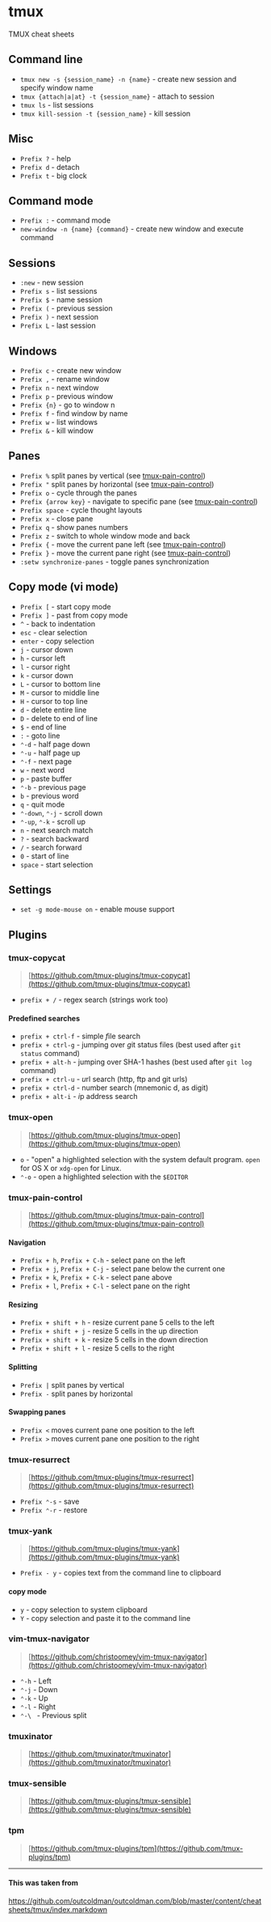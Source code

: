 # tmux
TMUX cheat sheets

## Command line

* `tmux new -s {session_name} -n {name}` - create new session and specify window name
* `tmux {attach|a|at} -t {session_name}` - attach to session
* `tmux ls` - list sessions
* `tmux kill-session -t {session_name}` - kill session

## Misc

* `Prefix ?` - help
* `Prefix d` - detach
* `Prefix t` - big clock

## Command mode

* `Prefix :` - command mode
* `new-window -n {name} {command}` - create new window and execute command

## Sessions

* `:new` - new session
* `Prefix s` - list sessions
* `Prefix $` - name session
* `Prefix (` - previous session
* `Prefix )` - next session
* `Prefix L` - last session

## Windows

* `Prefix c` - create new window
* `Prefix ,` - rename window
* `Prefix n` - next window
* `Prefix p` - previous window
* `Prefix {n}` - go to window n
* `Prefix f` - find window by name
* `Prefix w` - list windows
* `Prefix &` - kill window

## Panes

* `Prefix %` split panes by vertical (see [tmux-pain-control](#tmux_plugins_tmux-pain-control_splitting))
* `Prefix "` split panes by horizontal (see [tmux-pain-control](#tmux_plugins_tmux-pain-control_splitting))
* `Prefix o` - cycle through the panes
* `Prefix {arrow key}` - navigate to specific pane (see [tmux-pain-control](#tmux_plugins_tmux-pain-control_splitting))
* `Prefix space` - cycle thought layouts
* `Prefix x` - close pane
* `Prefix q` - show panes numbers
* `Prefix z` - switch to whole window mode and back
* `Prefix {` - move the current pane left (see [tmux-pain-control](#tmux_plugins_tmux-pain-control_swapping-panes))
* `Prefix }` - move the current pane right (see [tmux-pain-control](#tmux_plugins_tmux-pain-control_swapping-panes))
* `:setw synchronize-panes` - toggle panes synchronization

## Copy mode (vi mode)

* `Prefix [` - start copy mode
* `Prefix ]` - past from copy mode
* `^` - back to indentation
* `esc` - clear selection
* `enter` - copy selection
* `j` - cursor down
* `h` - cursor left
* `l` - cursor right
* `k` - cursor down
* `L` - cursor to bottom line
* `M` - cursor to middle line
* `H` - cursor to top line
* `d` - delete entire line
* `D` - delete to end of line
* `$` - end of line
* `:` - goto line
* `⌃-d` - half page down
* `⌃-u` - half page up
* `⌃-f` - next page
* `w` - next word
* `p` - paste buffer
* `⌃-b` - previous page
* `b` - previous word
* `q` - quit mode
* `⌃-down`, `⌃-j` - scroll down
* `⌃-up`, `⌃-k` - scroll up
* `n` - next search match
* `?` - search backward
* `/` - search forward
* `0` - start of line
* `space` - start selection

## Settings

* `set -g mode-mouse on` - enable mouse support

## Plugins

### tmux-copycat

> [https://github.com/tmux-plugins/tmux-copycat](https://github.com/tmux-plugins/tmux-copycat)

- `prefix + /` - regex search (strings work too)

#### Predefined searches

- `prefix + ctrl-f` - simple *f*ile search
- `prefix + ctrl-g` - jumping over *g*it status files (best used after `git status` command)
- `prefix + alt-h` - jumping over SHA-1 hashes (best used after `git log` command)
- `prefix + ctrl-u` - *u*rl search (http, ftp and git urls)
- `prefix + ctrl-d` - number search (mnemonic d, as digit)
- `prefix + alt-i` - *i*p address search

### tmux-open

> [https://github.com/tmux-plugins/tmux-open](https://github.com/tmux-plugins/tmux-open)

- `o` - "open" a highlighted selection with the system default program. `open`
    for OS X or `xdg-open` for Linux.
- `⌃-o` - open a highlighted selection with the `$EDITOR`

### tmux-pain-control

> [https://github.com/tmux-plugins/tmux-pain-control](https://github.com/tmux-plugins/tmux-pain-control)

#### Navigation

- `Prefix + h`, `Prefix + C-h` - select pane on the left
- `Prefix + j`, `Prefix + C-j` - select pane below the current one
- `Prefix + k`, `Prefix + C-k` - select pane above
- `Prefix + l`, `Prefix + C-l` - select pane on the right

#### Resizing

- `Prefix + shift + h` - resize current pane 5 cells to the left
- `Prefix + shift + j` - resize 5 cells in the up direction
- `Prefix + shift + k` - resize 5 cells in the down direction
- `Prefix + shift + l` - resize 5 cells to the right

#### Splitting

- `Prefix |` split panes by vertical
- `Prefix -` split panes by horizontal

#### Swapping panes

- `Prefix <` moves current pane one position to the left
- `Prefix >` moves current pane one position to the right

### tmux-resurrect

> [https://github.com/tmux-plugins/tmux-resurrect](https://github.com/tmux-plugins/tmux-resurrect)

- `Prefix ⌃-s` - save
- `Prefix ⌃-r` - restore

### tmux-yank

> [https://github.com/tmux-plugins/tmux-yank](https://github.com/tmux-plugins/tmux-yank)

- `Prefix - y` -  copies text from the command line to clipboard

#### copy mode

- `y` - copy selection to system clipboard
- `Y` - copy selection and paste it to the command line

### vim-tmux-navigator

> [https://github.com/christoomey/vim-tmux-navigator](https://github.com/christoomey/vim-tmux-navigator)

- `⌃-h` - Left
- `⌃-j` - Down
- `⌃-k` - Up
- `⌃-l` - Right
- `⌃-\ ` - Previous split

### tmuxinator

> [https://github.com/tmuxinator/tmuxinator](https://github.com/tmuxinator/tmuxinator)

### tmux-sensible

> [https://github.com/tmux-plugins/tmux-sensible](https://github.com/tmux-plugins/tmux-sensible)

### tpm

> [https://github.com/tmux-plugins/tpm](https://github.com/tmux-plugins/tpm)

---
#### This was taken from  
<https://github.com/outcoldman/outcoldman.com/blob/master/content/cheatsheets/tmux/index.markdown>


